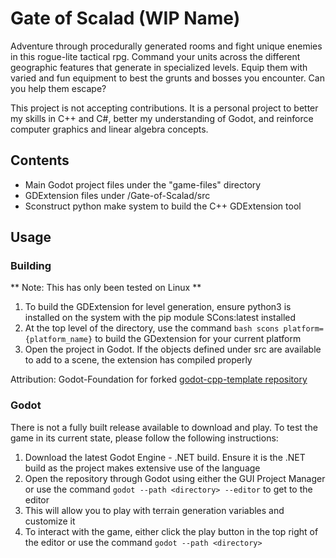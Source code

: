 # Gate of Scalad (WIP Name)
Adventure through procedurally generated rooms and fight unique enemies in this rogue-lite tactical rpg. Command your units across the different geographic features that generate in specialized levels. Equip them with varied and fun equipment to best the grunts and bosses you encounter. Can you help them escape?

This project is not accepting contributions. It is a personal project to better my skills in C++ and C#, better my understanding of Godot, and reinforce computer graphics and linear algebra concepts.

## Contents
* Main Godot project files under the "game-files" directory
* GDExtension files under /Gate-of-Scalad/src
* Sconstruct python make system to build the C++ GDExtension tool

## Usage
### Building
** Note: This has only been tested on Linux **
1. To build the GDExtension for level generation, ensure python3 is installed on the system with the pip module SCons:latest installed
2. At the top level of the directory, use the command
```bash scons platform={platform_name}```
to build the GDextension for your current platform
3. Open the project in Godot. If the objects defined under src are available to add to a scene, the extension has compiled properly

Attribution: Godot-Foundation for forked [godot-cpp-template repository](https://github.com/godotengine/godot-cpp-template)

### Godot
There is not a fully built release available to download and play. To test the game in its current state, please follow the following instructions:
1. Download the latest Godot Engine - .NET build. Ensure it is the .NET build as the project makes extensive use of the language
2. Open the repository through Godot using either the GUI Project Manager or use the command `godot --path <directory> --editor` to get to the editor
3. This will allow you to play with terrain generation variables and customize it
4. To interact with the game, either click the play button in the top right of the editor or use the command `godot --path <directory>`
